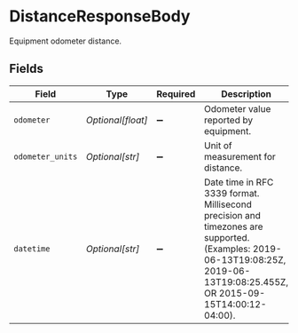 # DistanceResponseBody

Equipment odometer distance.


## Fields

| Field                                                                                                                                                                      | Type                                                                                                                                                                       | Required                                                                                                                                                                   | Description                                                                                                                                                                | Example                                                                                                                                                                    |
| -------------------------------------------------------------------------------------------------------------------------------------------------------------------------- | -------------------------------------------------------------------------------------------------------------------------------------------------------------------------- | -------------------------------------------------------------------------------------------------------------------------------------------------------------------------- | -------------------------------------------------------------------------------------------------------------------------------------------------------------------------- | -------------------------------------------------------------------------------------------------------------------------------------------------------------------------- |
| `odometer`                                                                                                                                                                 | *Optional[float]*                                                                                                                                                          | :heavy_minus_sign:                                                                                                                                                         | Odometer value reported by equipment.                                                                                                                                      | 12                                                                                                                                                                         |
| `odometer_units`                                                                                                                                                           | *Optional[str]*                                                                                                                                                            | :heavy_minus_sign:                                                                                                                                                         | Unit of measurement for distance.                                                                                                                                          | kilometre                                                                                                                                                                  |
| `datetime`                                                                                                                                                                 | *Optional[str]*                                                                                                                                                            | :heavy_minus_sign:                                                                                                                                                         | Date time in RFC 3339 format. Millisecond precision and timezones are supported. (Examples: 2019-06-13T19:08:25Z, 2019-06-13T19:08:25.455Z, OR 2015-09-15T14:00:12-04:00). | 2019-06-13T19:08:25Z                                                                                                                                                       |